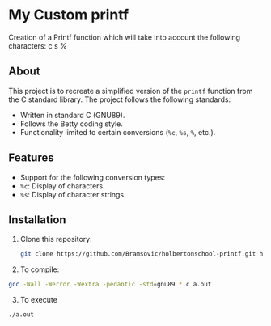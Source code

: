 # My Custom printf

Creation of a Printf function which will take into account the following characters:
c
s
%

## About
This project is to recreate a simplified version of the `printf` function from the C standard library.
The project follows the following standards:
- Written in standard C (GNU89).
- Follows the Betty coding style.
- Functionality limited to certain conversions (`%c`, `%s`, `%`, etc.).


## Features
- Support for the following conversion types:
- `%c`: Display of characters.
- `%s`: Display of character strings.

## Installation
1. Clone this repository:
   ```bash
   git clone https://github.com/Bramsovic/holbertonschool-printf.git holbertonschool-printf

2. To compile:

```bash
gcc -Wall -Werror -Wextra -pedantic -std=gnu89 *.c a.out 
```

3. To execute
```bash
./a.out
```


